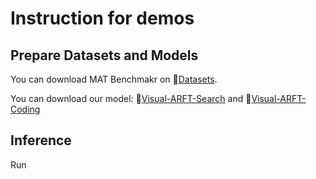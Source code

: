 # Instruction for demos

## Prepare Datasets and Models
You can download MAT Benchmakr on 🤗<a href="https://huggingface.co/datasets/laolao77/MAT">Datasets</a>. 

You can download our model: 🤗<a href="https://huggingface.co/laolao77/Visual-ARFT-Search">Visual-ARFT-Search</a></h3> and 🤗<a href="https://huggingface.co/laolao77/Visual-ARFT-Coding">Visual-ARFT-Coding</a></h3>

## Inference
Run 
